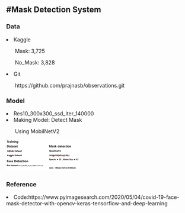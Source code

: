 <h2>#Mask Detection System</h2>

<h3>Data</h3>
<li>Kaggle</li>
<ul>Mask: 3,725</ul>
<ul>No_Mask: 3,828</ul>
<li>Git</li>
<ul>https://github.com/prajnasb/observations.git</ul>

<h3>Model</h3>
<li>Res10_300x300_ssd_iter_140000</li>

<li>Making Model: Detect Mask</li>
<ul>Using MobilNetV2</ul>
<img width="200" src="https://github.com/isp5708/hackerTone_ABC/blob/result/readme_img/4.PNG" width="90%"></img>

<h3>Reference</h3>
<li>Code:https://www.pyimagesearch.com/2020/05/04/covid-19-face-mask-detector-with-opencv-keras-tensorflow-and-deep-learning </li>


